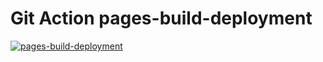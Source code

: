 # Git Action pages-build-deployment
[![pages-build-deployment](https://github.com/fc-game/fc-game.github.io/actions/workflows/pages/pages-build-deployment/badge.svg)](https://github.com/fc-game/fc-game.github.io/actions/workflows/pages/pages-build-deployment)
